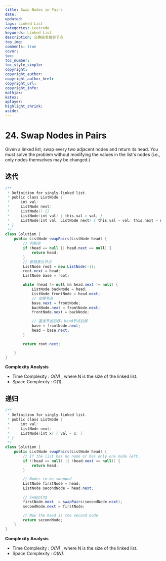 ```yaml
---
title: Swap Nodes in Pairs
date: 
updated:
tags: Linked List
categories: Leetcode
keywords: Linked List
description: 交换链表相邻节点
top_img:
comments: true
cover:
toc:
toc_number:
toc_style_simple:
copyright:
copyright_author:
copyright_author_href:
copyright_url:
copyright_info:
mathjax:
katex:
aplayer:
highlight_shrink:
aside:
---
```


# 24. Swap Nodes in Pairs

Given a linked list, swap every two adjacent nodes and return its head. You must solve the problem without modifying the values in the list's nodes (i.e., only nodes themselves may be changed.)





## 迭代

```java
/**
 * Definition for singly-linked list.
 * public class ListNode {
 *     int val;
 *     ListNode next;
 *     ListNode() {}
 *     ListNode(int val) { this.val = val; }
 *     ListNode(int val, ListNode next) { this.val = val; this.next = next; }
 * }
 */
class Solution {
    public ListNode swapPairs(ListNode head) {
        // 判断空
        if (head == null || head.next == null) {
            return head;
        }
        // 新链表头节点
        ListNode root = new ListNode(-1);
        root.next = head;
        ListNode base = root;

        while (head != null && head.next != null) {
            ListNode backNode = head;
            ListNode frontNode = head.next;
            // 交换节点
            base.next = frontNode;
            backNode.next = frontNode.next;
            frontNode.next = backNode;

            // 基准节点后移，head节点后移
            base = frontNode.next;
            head = base.next;
        }

        return root.next;

    }
}
```



**Complexity Analysis**

- Time Complexity : *O(N)* , where N is the size of the linked list.
- Space Complexity : O(1).



## 递归

```java
/**
 * Definition for singly-linked list.
 * public class ListNode {
 *     int val;
 *     ListNode next;
 *     ListNode(int x) { val = x; }
 * }
 */
class Solution {
    public ListNode swapPairs(ListNode head) {
        // If the list has no node or has only one node left.
        if ((head == null) || (head.next == null)) {
            return head;
        }

        // Nodes to be swapped
        ListNode firstNode = head;
        ListNode secondNode = head.next;

        // Swapping
        firstNode.next  = swapPairs(secondNode.next);
        secondNode.next = firstNode;

        // Now the head is the second node
        return secondNode;
    }
}
```



**Complexity Analysis**

- Time Complexity : *O(N)* , where N is the size of the linked list.
- Space Complexity : *O(N)*. 

